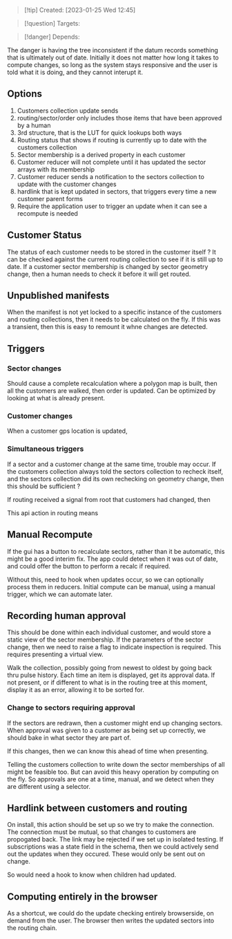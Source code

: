 
>[!tip] Created: [2023-01-25 Wed 12:45]

>[!question] Targets: 

>[!danger] Depends: 

The danger is having the tree inconsistent if the datum records something that is ultimately out of date.
Initially it does not matter how long it takes to compute changes, so long as the system stays responsive and the user is told what it is doing, and they cannot interupt it.

## Options
1. Customers collection update sends
2. routing/sector/order only includes those items that have been approved by a human
3. 3rd structure, that is the LUT for quick lookups both ways
4. Routing status that shows if routing is currently up to date with the customers collection
5. Sector membership is a derived property in each customer
6. Customer reducer will not complete until it has updated the sector arrays with its membership
7. Customer reducer sends a notification to the sectors collection to update with the customer changes
8. hardlink that is kept updated in sectors, that triggers every time a new customer parent forms
9. Require the application user to trigger an update when it can see a recompute is needed

## Customer Status
The status of each customer needs to be stored in the customer itself ?
It can be checked against the current routing collection to see if it is still up to date.
If a customer sector membership is changed by sector geometry change, then a human needs to check it before it will get routed.

## Unpublished manifests
When the manifest is not yet locked to a specific instance of the customers and routing collections, then it needs to be calculated on the fly.  If this was a transient, then this is easy to remount it whne changes are detected.

## Triggers
### Sector changes
Should cause a complete recalculation where a polygon map is built, then all the customers are walked, then order is updated.  Can be optimized by looking at what is already present.

### Customer changes
When a customer gps location is updated, 

### Simultaneous triggers
If a sector and a customer change at the same time, trouble may occur.
If the customers collection always told the sectors collection to recheck itself, and the sectors collection did its own rechecking on geometry change, then this should be sufficient ?

If routing received a signal from root that customers had changed, then

This api action in routing means 

## Manual Recompute
If the gui has a button to recalculate sectors, rather than it be automatic, this might be a good interim fix.  The app could detect when it was out of date, and could offer the button to perform a recalc if required.

Without this, need to hook when updates occur, so we can optionally process them in reducers.
Initial compute can be manual, using a manual trigger, which we can automate later.

## Recording human approval
This should be done within each individual customer, and would store a static view of the sector membership.  If the parameters of the sector change, then we need to raise a flag to indicate inspection is required.  This requires presenting a virtual view.

Walk the collection, possibly going from newest to oldest by going back thru pulse history.  Each time an item is displayed, get its approval data.  If not present, or if different to what is in the routing tree at this moment, display it as an error, allowing it to be sorted for.

### Change to sectors requiring approval
If the sectors are redrawn, then a customer might end up changing sectors.  When approval was given to a customer as being set up correctly, we should bake in what sector they are part of.

If this changes, then we can know this ahead of time when presenting.

Telling the customers collection to write down the sector memberships of all might be feasible too.  But can avoid this heavy operation by computing on the fly.  So approvals are one at a time, manual, and we detect when they are different using a selector.

## Hardlink between customers and routing
On install, this action should be set up so we try to make the connection.  The connection must be mutual, so that changes to customers are propogated back.
The link may be rejected if we set up in isolated testing.
If subscriptions was a state field in the schema, then we could actively send out the updates when they occured.  These would only be sent out on change.

So would need a hook to know when children had updated.

## Computing entirely in the browser
As a shortcut, we could do the update checking entirely browserside, on demand from the user.
The browser then writes the updated sectors into the routing chain.

